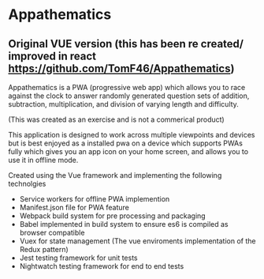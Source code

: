 # Appathematics

## Original VUE version (this has been re created/ improved in react https://github.com/TomF46/Appathematics)

Appathematics is a PWA (progressive web app) which allows you to race against the clock to answer randomly generated question sets of addition, subtraction, multiplication, and division of varying length and difficulty.

(This was created as an exercise and is not a commerical product)

This application is designed to work across multiple viewpoints and devices but is best enjoyed as a installed pwa on a device which supports PWAs fully which gives you an app icon on your home screen, and allows you to use it in offline mode.

Created using the Vue framework and implementing the following technolgies

- Service workers for offline PWA implemention
- Manifest.json file for PWA feature
- Webpack build system for pre processing and packaging
- Babel implemented in build system to ensure es6 is compiled as browser compatible
- Vuex for state management (The vue enviroments implementation of the Redux pattern)
- Jest testing framework for unit tests
- Nightwatch testing framework for end to end tests
